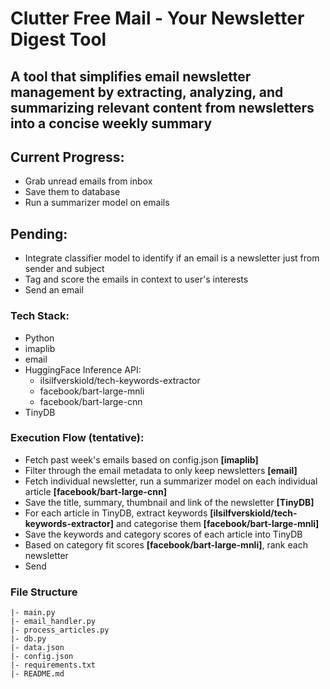  # Clutter Free Mail - Your Newsletter Digest Tool

## A tool that simplifies email newsletter management by extracting, analyzing, and summarizing relevant content from newsletters into a concise weekly summary

## Current Progress:
- Grab unread emails from inbox
- Save them to database
- Run a summarizer model on emails

## Pending:
- Integrate classifier model to identify if an email is a newsletter just from sender and subject
- Tag and score the emails in context to user's interests
- Send an email

### Tech Stack:
- Python
- imaplib
- email
- HuggingFace Inference API:
    - ilsilfverskiold/tech-keywords-extractor
    - facebook/bart-large-mnli
    - facebook/bart-large-cnn
- TinyDB

### Execution Flow (tentative): 
- Fetch past week's emails based on config.json **[imaplib]**
- Filter through the email metadata to only keep newsletters **[email]**
- Fetch individual newsletter, run a summarizer model on each individual article **[facebook/bart-large-cnn]**
- Save the title, summary, thumbnail and link of the newsletter **[TinyDB]**
- For each article in TinyDB, extract keywords **[ilsilfverskiold/tech-keywords-extractor]** and categorise them **[facebook/bart-large-mnli]**
- Save the keywords and category scores of each article into TinyDB
- Based on category fit scores **[facebook/bart-large-mnli]**, rank each newsletter
- Send 

### File Structure
```
|- main.py
|- email_handler.py
|- process_articles.py
|- db.py
|- data.json
|- config.json
|- requirements.txt
|- README.md
```
